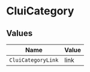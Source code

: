 # CluiCategory


## Values

| Name               | Value              |
| ------------------ | ------------------ |
| `CluiCategoryLink` | link               |